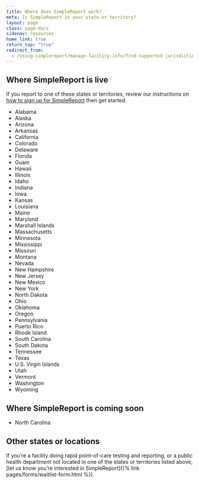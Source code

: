 ```yaml
---
title: Where does SimpleReport work?
meta: Is SimpleReport in your state or territory?
layout: page
class: page-docs
sidenav: resources
home_link: true
return_top: "true"
redirect_from:
  - /using-simplereport/manage-facility-info/find-supported-jurisdictions/
---
```


## Where SimpleReport is live

If you report to one of these states or territories, review our instructions on [how to sign up for SimpleReport](/getting-started/organizations-and-testing-facilities/onboard-your-organization/) then get started.

- Alabama
- Alaska
- Arizona
- Arkansas
- California
- Colorado
- Delaware
- Florida
- Guam
- Hawaii
- Illinois
- Idaho
- Indiana
- Iowa
- Kansas
- Louisiana
- Maine
- Maryland
- Marshall Islands
- Massachusetts
- Minnesota
- Mississippi
- Missouri
- Montana
- Nevada
- New Hampshire
- New Jersey
- New Mexico
- New York
- North Dakota
- Ohio
- Oklahoma
- Oregon
- Pennsylvania
- Puerto Rico
- Rhode Island
- South Carolina
- South Dakota
- Tennessee
- Texas
- U.S. Virgin Islands
- Utah
- Vermont
- Washington
- Wyoming

## Where SimpleReport is coming soon

- North Carolina
 
## Other states or locations

If you’re a facility doing rapid point-of-care testing and reporting, or a public health department not located in one of the states or territories listed above, [let us know you’re interested in SimpleReport]({% link pages/forms/waitlist-form.html %}).
